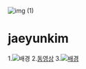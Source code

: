 ![img (1)](https://search.pstatic.net/common/?src=http%3A%2F%2Fblogfiles.naver.net%2FMjAyMDA3MDZfMTQ1%2FMDAxNTk0MDI4NTc3NDMx.AKZzICNnYTVjsbtYFs5HlCo-ewX1qU7Mou3nMxGNxIcg.xYq0Hbkn_D1Jv3e7SuHav3JMMjovkyNCmhZ1Lgp5Cw4g.JPEG.aimarjb%2Fmeo-soccer-team-uniform-01-5.jpg&type=sc960_832)

# jaeyunkim

1.![배경](https://i.pinimg.com/originals/0d/6f/f5/0d6ff5700fa4c14c8bbe0500d6fe5715.jpg)
2.[동영상](https://youtu.be/b5uk0uAPYWo)
3.[![배경](https://i.pinimg.com/originals/0d/6f/f5/0d6ff5700fa4c14c8bbe0500d6fe5715.jpg)](https://youtu.be/b5uk0uAPYWo)
